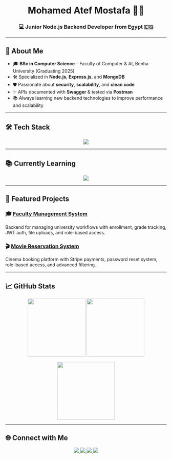 <h1 align="center">Mohamed Atef Mostafa 👨‍💻</h1>
<h3 align="center">💻 Junior Node.js Backend Developer from Egypt 🇪🇬</h3>

---

## 🚀 About Me
- 🎓 **BSc in Computer Science** – Faculty of Computer & AI, Benha University (Graduating 2025)  
- 🛠 Specialized in **Node.js**, **Express.js**, and **MongoDB**  
- 🛡️ Passionate about **security**, **scalability**, and **clean code**  
- ✨ APIs documented with **Swagger** & tested via **Postman**  
- 📚 Always learning new backend technologies to improve performance and scalability  

---

## 🛠 Tech Stack
<p align="center">
  <img src="https://skillicons.dev/icons?i=nodejs,express,mongodb,typescript,javascript,cpp,python,html,css,git&perline=6" />
</p>

---

## 📚 Currently Learning
<p align="center">
  <img src="https://skillicons.dev/icons?i=nestjs,postgres,sqlite&perline=6" />
</p>

---

## 📌 Featured Projects
### 🎓 [Faculty Management System](https://github.com/Mhmdatef/Faculty-management-system)
Backend for managing university workflows with enrollment, grade tracking, JWT auth, file uploads, and role-based access.  

### 🎬 [Movie Reservation System](https://github.com/Mhmdatef/Movie-Reservation-System)
Cinema booking platform with Stripe payments, password reset system, role-based access, and advanced filtering.

---

## 📈 GitHub Stats
<p align="center">
  <img src="https://github-readme-streak-stats.herokuapp.com/?user=Mhmdatef&theme=radical" height="180em"/>
  <img src="https://github-readme-stats.vercel.app/api?username=Mhmdatef&show_icons=true&theme=radical" height="180em"/>
</p>
<p align="center">
  <img src="https://github-readme-stats.vercel.app/api/top-langs/?username=Mhmdatef&layout=compact&theme=radical" height="180em"/>
</p>

---

## 🌐 Connect with Me
<p align="center">
  <a href="http://www.linkedin.com/in/mohamed-atef-615481296">
    <img src="https://img.shields.io/badge/LinkedIn-0077B5?style=for-the-badge&logo=linkedin&logoColor=white"/>
  </a>
  <a href="mailto:125moatef@gmail.com">
    <img src="https://img.shields.io/badge/Gmail-D14836?style=for-the-badge&logo=gmail&logoColor=white"/>
  </a>
  <a href="https://github.com/Mhmdatef">
    <img src="https://img.shields.io/badge/GitHub-100000?style=for-the-badge&logo=github&logoColor=white"/>
  </a>
  <a href="https://www.instagram.com/3atofa_1/">
    <img src="https://img.shields.io/badge/Instagram-E4405F?style=for-the-badge&logo=instagram&logoColor=white"/>
  </a>
</p>
